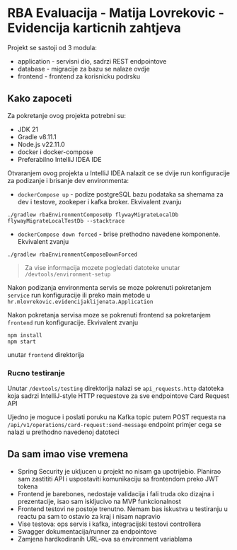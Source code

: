 # RBA Evaluacija - Matija Lovrekovic - Evidencija karticnih zahtjeva

Projekt se sastoji od 3 modula:
- application - servisni dio, sadrzi REST endpointove
- database - migracije za bazu se nalaze ovdje
- frontend - frontend za korisnicku podrsku

## Kako zapoceti
Za pokretanje ovog projekta potrebni su:
- JDK 21
- Gradle v8.11.1
- Node.js v22.11.0
- docker i docker-compose
- Preferabilno IntelliJ IDEA IDE

Otvaranjem ovog projekta u IntelliJ IDEA nalazit ce se dvije run konfiguracije za podizanje i brisanje dev environmenta:
 - `dockerCompose up` - podize postgreSQL bazu podataka sa shemama za dev i testove, zookeper i kafka broker. Ekvivalent zvanju  
```
./gradlew rbaEnvironmentComposeUp flywayMigrateLocalDb flywayMigrateLocalTestDb --stacktrace
```
 - `dockerCompose down forced` - brise prethodno navedene komponente. Ekvivalent zvanju
```
./gradlew rbaEnvironmentComposeDownForced
```

> Za vise informacija mozete pogledati datoteke unutar `/devtools/environment-setup`

Nakon podizanja environmenta servis se moze pokrenuti pokretanjem `service` run konfiguracije ili
preko main metode u `hr.mlovrekovic.evidencijaklijenata.Application`

Nakon pokretanja servisa moze se pokrenuti frontend sa pokretanjem `frontend` run konfiguracije. Ekvivalent zvanju
```
npm install
npm start
```
unutar `frontend` direktorija

### Rucno testiranje

Unutar `/devtools/testing` direktorija nalazi se `api_requests.http` datoteka koja sadrzi IntelliJ-style HTTP requestove
za sve endpointove Card Request API

Ujedno je moguce i poslati poruku na Kafka topic putem POST requesta
na `/api/v1/operations/card-request:send-message` endpoint primjer cega se nalazi u prethodno navedenoj datoteci

## Da sam imao vise vremena
* Spring Security je ukljucen u projekt no nisam ga upotrijebio. Planirao sam zastititi API i uspostaviti komunikaciju sa frontendom preko JWT tokena
* Frontend je barebones, nedostaje validacija i fali truda oko dizajna i prezentacije, isao sam iskljucivo na MVP funkcionalnost
* Frontend testovi ne postoje trenutno. Nemam bas iskustva u testiranju u reactu pa sam to ostavio za kraj i nisam napravio
* Vise testova: ops servis i kafka, integracijski testovi controllera
* Swagger dokumentacija/runner za endpointove
* Zamjena hardkodiranih URL-ova sa environment variablama